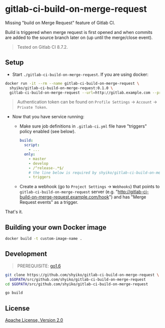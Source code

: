 # gitlab-ci-build-on-merge-request

Missing "build on Merge Request" feature of Gitlab CI.

Build is triggered when merge request is first opened and when commits are added to the source branch later on
(up until the merge/close event).

> Tested on Gitlab CI 8.7.2.

## Setup

* Start `./gitlab-ci-build-on-merge-request`. If you are using docker:

```sh
docker run -it --rm --name gitlab-ci-build-on-merge-request \
  shyiko/gitlab-ci-build-on-merge-request:0.1.0 \
  gitlab-ci-build-on-merge-request --url=http://gitlab.example.com --private_token=<authentication token>
```

> Authentication token can be found on `Profile Settings` -> `Account` -> `Private Token`.

* Now that you have service running:

  - Make sure job definitions in `.gitlab-ci.yml` file have "triggers" policy enabled (see below).

    ```yaml
    build:
      script:
        - ...
      only:
        - master
        - develop
        - /^release-.*$/
        # the line below is required by shyiko/gitlab-ci-build-on-merge-request
        - triggers
    ```

  - Create a webhook (go to `Project Settings` -> `Webhooks`) that points to `gitlab-ci-build-on-merge-request`
  server (e.g. "http://gitlab-ci-build-on-merge-request.example.com/hook") and has "Merge Request events" as a trigger.

That's it.

## Building your own Docker image

```sh
docker build -t custom-image-name .
```

## Development

> PREREQUISITE: [go1.6](https://github.com/moovweb/gvm)

```sh
git clone https://github.com/shyiko/gitlab-ci-build-on-merge-request \
  $GOPATH/src/github.com/shyiko/gitlab-ci-build-on-merge-request
cd $GOPATH/src/github.com/shyiko/gitlab-ci-build-on-merge-request

go build
```

## License

[Apache License, Version 2.0](http://www.apache.org/licenses/LICENSE-2.0)
